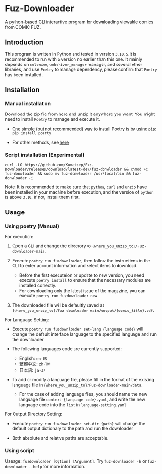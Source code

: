 # Fuz-Downloader
A python-based CLI interactive program for downloading viewable comics from COMIC FUZ.

## Introduction

This program is written in Python and tested in version `3.10.5`.It is recommended to run with a version no earlier than this one. It mainly depends on `selenium`, `webdriver_manager` manager, and several other libraries, and use `Poetry` to manage dependency, please confirm that `Poetry` has been installed.

## Installation

### Manual installation

Download the zip file from [here](https://github.com/Kumaizep/Fuz-downloader/archive/refs/heads/main.zip) and unzip it anywhere you want. You might need to install `Poetry` to manage and execute it.

- One simple (but not recommended) way to install Poetry is by using `pip`:
	`pip install poerty`
	
- For other methods, see [here](https://python-poetry.org/docs/#installing-with-the-official-installer)


### Script installation (Experimental)
```
curl -LO https://github.com/Kumaizep/Fuz-Downloader/releases/download/latest-dev/fuz-donwloader && chmod +x fuz-donwloader && sudo mv fuz-donwloader /usr/local/bin && fuz-donwloader -i
```
Note: It is recommended to make sure that `python`, `curl` and `unzip` have been installed in your machine before execution, and the version of `python` is above `3.10`. If not, install them first.


## Usage

### Using poetry (Manual)

For execution:

1. Open a CLI and change the directory to `{where_you_unzip_to}/Fuz-downloader-main`.

2. Execute `poetry run fuzdownloader`, then follow the instructions in the CLI to enter account information and select items to download.
	- Before the first executeion or update to new version, you need execute `poetry install` to ensure that the necessary modules are installed correctly.
	- For downloading only the latest issue of the magazine, you can execute `poetry run fuzdownloader new`

3. The downloaded file will be defaultly saved as `{where_you_unzip_to}/Fuz-downloader-main/output/{comic_title}.pdf`.

For Language Setting:

- Execute `poetry run fuzdownloader set-lang {language code}` will change the default interface language to the specified language and run the downloader

- The following languages code are currently supported:
	- English: `en-US`
	- 繁體中文: `zh-TW`
	- 日本語: `ja-JP`

- To add or modify a language file, please fill in the format of the existing language file in `{where_you_unzip_to}/Fuz-downloader-main/data`.
	- For the case of adding language files, you should name the new language file `context-{language code}.yaml`, and write the new language code into the `list` in `language-setting.yaml`

For Output Directory Setting:

- Execute `poetry run fuzdownloader set-dir {path}` will change the default output dictionary to the path and run the downloader

- Both absolute and relative paths are acceptable.

### Using script

Useage: `fuzdownloader [Option] [Argument]`.
Try `fuz-downloader -h` or `fuz-downloader --help` for more information.


